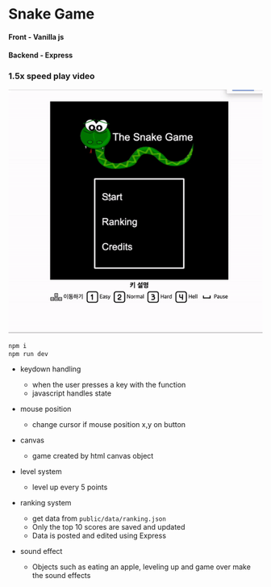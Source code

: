 # Snake Game

#### Front - Vanilla js
#### Backend - Express

### 1.5x speed play video
![snake game](./introduce/snakegame.gif)
```
npm i
npm run dev
```

- keydown handling
  - when the user presses a key with the function
  - javascript handles state
- mouse position
  - change cursor if mouse position x,y on button
- canvas
  - game created by html canvas object

- level system
  - level up every 5 points

- ranking system
  - get data from `public/data/ranking.json`
  - Only the top 10 scores are saved and updated
  - Data is posted and edited using Express

- sound effect
  - Objects such as eating an apple, leveling up and game over make the sound effects 
